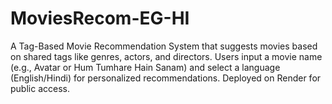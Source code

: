 # MoviesRecom-EG-HI
A Tag-Based Movie Recommendation System that suggests movies based on shared tags like genres, actors, and directors. Users input a movie name (e.g., Avatar or Hum Tumhare Hain Sanam) and select a language (English/Hindi) for personalized recommendations. Deployed on Render for public access.
